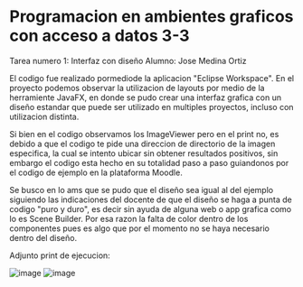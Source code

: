# Programacion en ambientes graficos con acceso a datos 3-3

Tarea numero 1: Interfaz con diseño 
Alumno: Jose Medina Ortiz 

El codigo fue realizado pormediode la aplicacion "Eclipse Workspace". En el proyecto podemos observar la utilizacion de layouts por medio de la herramiente JavaFX, en donde se pudo crear una interfaz grafica con un diseño estandar que puede ser utilizado en multiples proyectos, incluso con utilizacion distinta. 

Si bien en el codigo observamos los ImageViewer pero en el print no, es debido a que el codigo te pide una direccion de directorio de la imagen especifica, la cual se intento ubicar sin obtener resultados positivos, sin embargo el codigo esta hecho en su totalidad paso a paso guiandonos por el codigo de ejemplo en la plataforma Moodle. 

Se busco en lo ams que se pudo que el diseño sea igual al del ejemplo siguiendo las indicaciones del docente de que el diseño se haga a punta de codigo "puro y duro", es decir sin ayuda de alguna web o app grafica como lo es Scene Builder. Por esa razon la falta de color dentro de los componentes pues es algo que por el momento no se haya necesario dentro del diseño. 

Adjunto print de ejecucion: 

![image](https://github.com/JoseMedina03/Programacion3-3/assets/168998181/f4ade7e9-9e22-4000-927b-92c702e9bb84)
![image](https://github.com/JoseMedina03/Programacion3-3/assets/168998181/aa1abb7d-e0e6-4d8f-99dd-c6ecf2c9f876)

